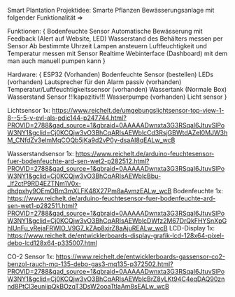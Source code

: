 Smart Plantation
Projektidee: Smarte Pflanzen Bewässerungsanlage mit folgender Funktionalität =>

Funktionen: {
Bodenfeuchte Sensor
Automatische Bewässerung mit Feedback (Alert auf Website, LED)
Wasserstand des Behälters messen per Sensor
Ab bestimmte Uhrzeit Lampen ansteuern
Luftfeuchtigkeit und Temperatur messen mit Sensor
Realtime Webinterface (Dashboard) mit dem man auch manuell pumpen kann
}  

Hardware: {
ESP32 (Vorhanden)
Bodenfeuchte Sensor (bestellen)
LEDs (vorhanden)
Lautsprecher für den Alarm  passiv (vorhanden)
Temperatur/Luftfeuchtigkeitssensor (vorhanden)
Wassertank (Normale Box)
Wasserstand Sensor !!!kapazitiv!!!
Wasserpumpe (vorhanden)
Licht sensor
}


Lichtsensor 1x:
https://www.reichelt.de/umgebungslichtsensor-top-view-1-8--5-5-v-evl-als-pdic144-p247744.html?PROVID=2788&gad_source=1&gbraid=0AAAAADwnxta3G3RSqaI6JtuvSlPoW3NY1&gclid=Cj0KCQjw3vO3BhCqARIsAEWblcCd3RsjGBWtdAZeI0MJW3hM_CNfdZv3elmMqCOQb5jKa9d2vP0y-dsaAl8qEALw_wcB

Wasserstandsensor 1x:
https://www.reichelt.de/arduino-feuchtesensor-fuer-bodenfeuchte-ard-sen-wet2-p282512.html?PROVID=2788&gad_source=1&gbraid=0AAAAADwnxta3G3RSqaI6JtuvSlPoW3NY1&gclid=Cj0KCQjw3vO3BhCqARIsAEWblcBbu-_lf2ctP9RD4EZTNm1V0x-dhdpxhy9OEmOBm3mXLFK48X27Pm8aAvmzEALw_wcB
Bodenfeuchte 1x:
https://www.reichelt.de/arduino-feuchtesensor-fuer-bodenfeuchte-ard-sen-wet1-p282511.html?PROVID=2788&gad_source=1&gbraid=0AAAAADwnxta3G3RSqaI6JtuvSlPoW3NY1&gclid=Cj0KCQjw3vO3BhCqARIsAEWblcDWfz2M67DrQkFHYSnXpGhIUnFu_yRejaFRWIO_V9G7_kZAp8xirZ8aAjuREALw_wcB
LCD-Display 1x: https://www.reichelt.de/entwicklerboards-display-grafik-lcd-128x64-pixel-debo-lcd128x64-p335007.html

CO-2 Sensor 1x: https://www.reichelt.de/entwicklerboards-gassensor-co2-benzol-rauch-mq-135-debo-gas3-mq135-p372502.html?PROVID=2788&gad_source=1&gbraid=0AAAAADwnxta3G3RSqaI6JtuvSlPoW3NY1&gclid=Cj0KCQjw3vO3BhCqARIsAEWblcBrZ8yLKt94C4eqDAQ90znnd8PtCl3eunijpQkBOzqT3DsW2ooaTtIaAm8sEALw_wcB
